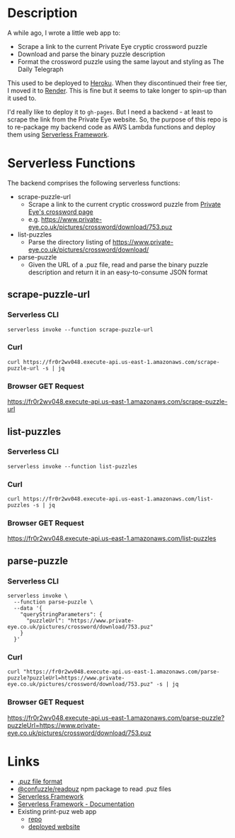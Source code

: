 # Description

A while ago, I wrote a little web app to:

* Scrape a link to the current Private Eye cryptic crossword puzzle
* Download and parse the binary puzzle description
* Format the crossword puzzle using the same layout and styling as The Daily Telegraph

This used to be deployed to [Heroku](https://www.heroku.com/). When they discontinued their free tier,
I moved it to [Render](https://render.com/). This is fine but it seems to take longer to spin-up than it used to.

I'd really like to deploy it to `gh-pages`. But I need a backend - at least to scrape the link
from the Private Eye website. So, the purpose of this repo is to re-package my backend code
as AWS Lambda functions and deploy them using [Serverless Framework](https://www.serverless.com/framework).

# Serverless Functions

The backend comprises the following serverless functions:

* scrape-puzzle-url
  * Scrape a link to the current cryptic crossword puzzle from [Private Eye's crossword page](https://www.private-eye.co.uk/crossword)
  * e.g. https://www.private-eye.co.uk/pictures/crossword/download/753.puz
* list-puzzles
  * Parse the directory listing of https://www.private-eye.co.uk/pictures/crossword/download/
* parse-puzzle
  * Given the URL of a .puz file, read and parse the binary puzzle description and return it in an easy-to-consume JSON format

## scrape-puzzle-url

### Serverless CLI

```
serverless invoke --function scrape-puzzle-url
```

### Curl

```
curl https://fr0r2wv048.execute-api.us-east-1.amazonaws.com/scrape-puzzle-url -s | jq
```

### Browser GET Request

https://fr0r2wv048.execute-api.us-east-1.amazonaws.com/scrape-puzzle-url

## list-puzzles

### Serverless CLI

```
serverless invoke --function list-puzzles
```

### Curl

```
curl https://fr0r2wv048.execute-api.us-east-1.amazonaws.com/list-puzzles -s | jq
```

### Browser GET Request

https://fr0r2wv048.execute-api.us-east-1.amazonaws.com/list-puzzles

## parse-puzzle

### Serverless CLI

```
serverless invoke \
  --function parse-puzzle \
  --data '{
    "queryStringParameters": {
      "puzzleUrl": "https://www.private-eye.co.uk/pictures/crossword/download/753.puz"
    }
  }'
```

### Curl

```
curl "https://fr0r2wv048.execute-api.us-east-1.amazonaws.com/parse-puzzle?puzzleUrl=https://www.private-eye.co.uk/pictures/crossword/download/753.puz" -s | jq
```

### Browser GET Request 

https://fr0r2wv048.execute-api.us-east-1.amazonaws.com/parse-puzzle?puzzleUrl=https://www.private-eye.co.uk/pictures/crossword/download/753.puz

# Links

* [.puz file format](https://code.google.com/archive/p/puz/wikis/FileFormat.wiki)
* [@confuzzle/readpuz](https://www.npmjs.com/package/@confuzzle/readpuz) npm package to read .puz files
* [Serverless Framework](https://www.serverless.com/framework)
* [Serverless Framework - Documentation](https://www.serverless.com/framework/docs)
* Existing print-puz web app
  * [repo](https://github.com/taylorjg/print-puz)
  * [deployed website](https://print-puz.onrender.com)
